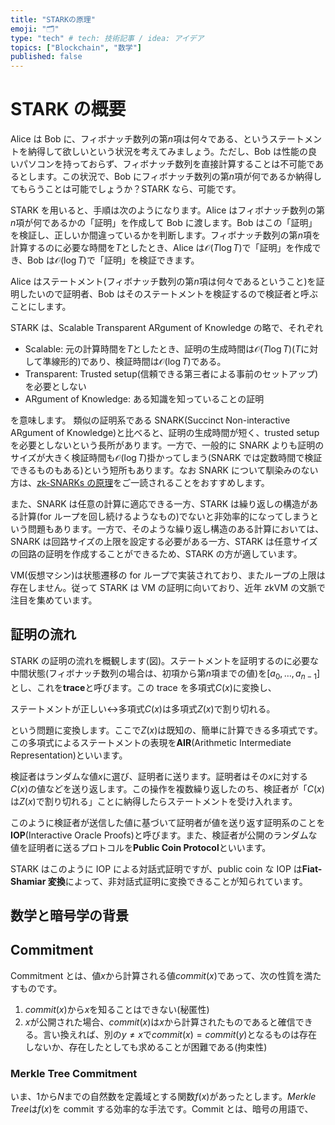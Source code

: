 ```yaml
---
title: "STARKの原理"
emoji: "🗂"
type: "tech" # tech: 技術記事 / idea: アイデア
topics: ["Blockchain", "数学"]
published: false
---
```


# STARK の概要

Alice は Bob に、フィボナッチ数列の第$n$項は何々である、というステートメントを納得して欲しいという状況を考えてみましょう。ただし、Bob は性能の良いパソコンを持っておらず、フィボナッチ数列を直接計算することは不可能であるとします。この状況で、Bob にフィボナッチ数列の第$n$項が何であるか納得してもらうことは可能でしょうか？STARK なら、可能です。

STARK を用いると、手順は次のようになります。Alice はフィボナッチ数列の第$n$項が何であるかの「証明」を作成して Bob に渡します。Bob はこの「証明」を検証し、正しいか間違っているかを判断します。フィボナッチ数列の第$n$項を計算するのに必要な時間を$T$としたとき、Alice は$\mathcal{O}(T \log T)$で「証明」を作成でき、Bob は$\mathcal{O}(\log T)$で「証明」を検証できます。

Alice はステートメント(フィボナッチ数列の第$n$項は何々であるということ)を証明したいので証明者、Bob はそのステートメントを検証するので検証者と呼ぶことにします。

STARK は、Scalable Transparent ARgument of Knowledge の略で、それぞれ

- Scalable: 元の計算時間を$T$としたとき、証明の生成時間は$\mathcal{O}(T \log T)$($T$に対して準線形的)であり、検証時間は$\mathcal{O}(\log T)$である。
- Transparent: Trusted setup(信頼できる第三者による事前のセットアップ)を必要としない
- ARgument of Knowledge: ある知識を知っていることの証明

を意味します。 類似の証明系である SNARK(Succinct Non-interactive ARgument of Knowledge)と比べると、証明の生成時間が短く、trusted setup を必要としないという長所があります。一方で、一般的に SNARK よりも証明のサイズが大きく検証時間も$\mathcal{O}(\log T)$掛かってしまう(SNARK では定数時間で検証できるものもある)という短所もあります。なお SNARK について馴染みのない方は、[zk-SNARKs の原理](https://zenn.dev/qope/articles/f94b37ff2d9541)をご一読されることをおすすめします。

また、SNARK は任意の計算に適応できる一方、STARK は繰り返しの構造がある計算(for ループを回し続けるようなもの)でないと非効率的になってしまうという問題もあります。一方で、そのような繰り返し構造のある計算においては、SNARK は回路サイズの上限を設定する必要がある一方、STARK は任意サイズの回路の証明を作成することができるため、STARK の方が適しています。

VM(仮想マシン)は状態遷移の for ループで実装されており、またループの上限は存在しません。従って STARK は VM の証明に向いており、近年 zkVM の文脈で注目を集めています。

## 証明の流れ

STARK の証明の流れを概観します(図)。ステートメントを証明するのに必要な中間状態(フィボナッチ数列の場合は、初項から第$n$項までの値)を$[a_0, \ldots, a_{n-1}]$とし、これを**trace**と呼びます。この trace を多項式$C(x)$に変換し、

ステートメントが正しい$\leftrightarrow$多項式$C(x)$は多項式$Z(x)$で割り切れる。

という問題に変換します。ここで$Z(x)$は既知の、簡単に計算できる多項式です。この多項式によるステートメントの表現を**AIR**(Arithmetic Intermediate Representation)といいます。

検証者はランダムな値$x$に選び、証明者に送ります。証明者はその$x$に対する$C(x)$の値などを送り返します。この操作を複数繰り返したのち、検証者が「$C(x)$は$Z(x)$で割り切れる」ことに納得したらステートメントを受け入れます。

このように検証者が送信した値に基づいて証明者が値を送り返す証明系のことを**IOP**(Interactive Oracle Proofs)と呼びます。また、検証者が公開のランダムな値を証明者に送るプロトコルを**Public Coin Protocol**といいます。

STARK はこのように IOP による対話式証明ですが、public coin な IOP は**Fiat-Shamiar 変換**によって、非対話式証明に変換できることが知られています。

## 数学と暗号学の背景

## Commitment

Commitment とは、値$x$から計算される値$commit(x)$であって、次の性質を満たすものです。

1. $commit(x)$から$x$を知ることはできない(秘匿性)
2. $x$が公開された場合、$commit(x)$は$x$から計算されたものであると確信できる。言い換えれば、別の$y \neq x$で$commit(x) = commit(y)$となるものは存在しないか、存在したとしても求めることが困難である(拘束性)

### Merkle Tree Commitment

いま、$1$から$N$までの自然数を定義域とする関数$f(x)$があったとします。*Merkle Tree*は$f(x)$を commit する効率的な手法です。Commit とは、暗号の用語で、
